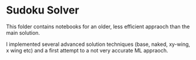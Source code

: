# Sudoku Solver

This folder contains notebooks for an older, less efficient appraoch than the main solution.

I implemented several advanced solution techniques (base, naked, xy-wing, x wing etc) and a first attempt to a not very accurate ML appraoch.